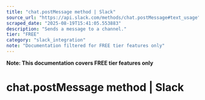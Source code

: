 ```yaml
---
title: "chat.postMessage method | Slack"
source_url: "https://api.slack.com/methods/chat.postMessage#text_usage"
scraped_date: "2025-08-19T15:41:05.553883"
description: "Sends a message to a channel."
tier: "FREE"
category: "slack_integration"
note: "Documentation filtered for FREE tier features only"
---
```

**Note: This documentation covers FREE tier features only**

# chat.postMessage method | Slack

